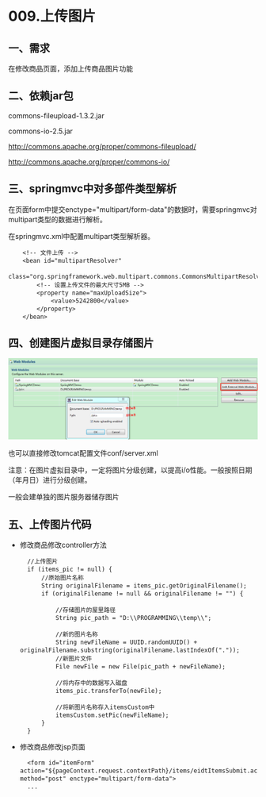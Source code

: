 # 009.上传图片

## 一、需求

在修改商品页面，添加上传商品图片功能

## 二、依赖jar包

commons-fileupload-1.3.2.jar

commons-io-2.5.jar

http://commons.apache.org/proper/commons-fileupload/

http://commons.apache.org/proper/commons-io/

## 三、springmvc中对多部件类型解析

在页面form中提交enctype="multipart/form-data"的数据时，需要springmvc对multipart类型的数据进行解析。

在springmvc.xml中配置multipart类型解析器。

		<!-- 文件上传 -->
		<bean id="multipartResolver" 
			class="org.springframework.web.multipart.commons.CommonsMultipartResolver">
			<!-- 设置上传文件的最大尺寸5MB -->
			<property name="maxUploadSize">
				<value>5242800</value>
			</property>
		</bean>

## 四、创建图片虚拟目录存储图片

![](../imgs/009.上传图片/001.png)

也可以直接修改tomcat配置文件conf/server.xml

<Context docBase="D:\PROGRAMMING\temp" path="/pics" reloadable="true"/>

注意：在图片虚拟目录中，一定将图片分级创建，以提高i/o性能。一般按照日期（年月日）进行分级创建。

一般会建单独的图片服务器储存图片

## 五、上传图片代码

* 修改商品修改controller方法

		//上传图片
		if (items_pic != null) {
			//原始图片名称
			String originalFilename = items_pic.getOriginalFilename();
			if (originalFilename != null && originalFilename != "") {

				//存储图片的屋里路径
				String pic_path = "D:\\PROGRAMMING\\temp\\";
				
				//新的图片名称
				String newFileName = UUID.randomUUID() + originalFilename.substring(originalFilename.lastIndexOf("."));
				//新图片文件
				File newFile = new File(pic_path + newFileName);
				
				//将内存中的数据写入磁盘
				items_pic.transferTo(newFile);
				
				//将新图片名称存入itemsCustom中
				itemsCustom.setPic(newFileName);
			}			
		}

* 修改商品修改jsp页面

		<form id="itemForm" action="${pageContext.request.contextPath}/items/eidtItemsSubmit.action" method="post" enctype="multipart/form-data">
		...

		